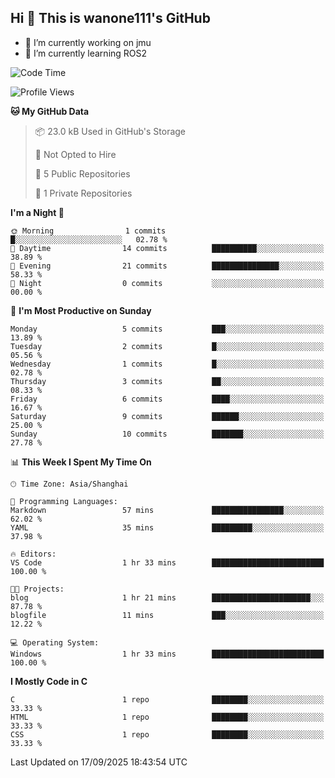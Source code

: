 ## Hi  👋 This is wanone111's GitHub

- 🔭 I’m currently working on jmu
- 🌱 I’m currently learning ROS2
<!--
**wanone111/wanone111** is a ✨ _special_ ✨ repository because its `README.md` (this file) appears on your GitHub profile.

Here are some ideas to get you started:

- 🔭 I’m currently working on jmu
- 🌱 I’m currently learning ...
- 👯 I’m looking to collaborate on ...
- 🤔 I’m looking for help with ...
- 💬 Ask me about ...
- 📫 How to reach me: ...
- 😄 Pronouns: ...
- ⚡ Fun fact: ...
-->



<!--START_SECTION:waka-->
![Code Time](http://img.shields.io/badge/Code%20Time-40%20hrs%2033%20mins-blue)

![Profile Views](http://img.shields.io/badge/Profile%20Views-1-blue)

**🐱 My GitHub Data** 

> 📦 23.0 kB Used in GitHub's Storage 
 > 
> 🚫 Not Opted to Hire
 > 
> 📜 5 Public Repositories 
 > 
> 🔑 1 Private Repositories 
 > 
**I'm a Night 🦉** 

```text
🌞 Morning                1 commits           █░░░░░░░░░░░░░░░░░░░░░░░░   02.78 % 
🌆 Daytime                14 commits          ██████████░░░░░░░░░░░░░░░   38.89 % 
🌃 Evening                21 commits          ███████████████░░░░░░░░░░   58.33 % 
🌙 Night                  0 commits           ░░░░░░░░░░░░░░░░░░░░░░░░░   00.00 % 
```
📅 **I'm Most Productive on Sunday** 

```text
Monday                   5 commits           ███░░░░░░░░░░░░░░░░░░░░░░   13.89 % 
Tuesday                  2 commits           █░░░░░░░░░░░░░░░░░░░░░░░░   05.56 % 
Wednesday                1 commits           █░░░░░░░░░░░░░░░░░░░░░░░░   02.78 % 
Thursday                 3 commits           ██░░░░░░░░░░░░░░░░░░░░░░░   08.33 % 
Friday                   6 commits           ████░░░░░░░░░░░░░░░░░░░░░   16.67 % 
Saturday                 9 commits           ██████░░░░░░░░░░░░░░░░░░░   25.00 % 
Sunday                   10 commits          ███████░░░░░░░░░░░░░░░░░░   27.78 % 
```


📊 **This Week I Spent My Time On** 

```text
🕑︎ Time Zone: Asia/Shanghai

💬 Programming Languages: 
Markdown                 57 mins             ████████████████░░░░░░░░░   62.02 % 
YAML                     35 mins             █████████░░░░░░░░░░░░░░░░   37.98 % 

🔥 Editors: 
VS Code                  1 hr 33 mins        █████████████████████████   100.00 % 

🐱‍💻 Projects: 
blog                     1 hr 21 mins        ██████████████████████░░░   87.78 % 
blogfile                 11 mins             ███░░░░░░░░░░░░░░░░░░░░░░   12.22 % 

💻 Operating System: 
Windows                  1 hr 33 mins        █████████████████████████   100.00 % 
```

**I Mostly Code in C** 

```text
C                        1 repo              ████████░░░░░░░░░░░░░░░░░   33.33 % 
HTML                     1 repo              ████████░░░░░░░░░░░░░░░░░   33.33 % 
CSS                      1 repo              ████████░░░░░░░░░░░░░░░░░   33.33 % 
```




 Last Updated on 17/09/2025 18:43:54 UTC
<!--END_SECTION:waka-->

